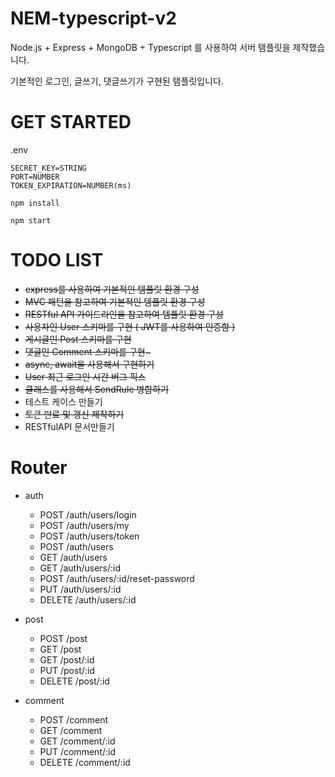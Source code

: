 # NEM-typescript-v2

Node.js + Express + MongoDB + Typescript 를 사용하여 서버 탬플릿을 제작했습니다.

기본적인 로그인, 글쓰기, 댓글쓰기가 구현된 탬플릿입니다.

# GET STARTED

.env

```
SECRET_KEY=STRING
PORT=NUMBER
TOKEN_EXPIRATION=NUMBER(ms)
```

```
npm install
```

```
npm start
```

# TODO LIST

-   ~~express를 사용하여 기본적인 템플릿 환경 구성~~
-   ~~MVC 패턴을 참고하여 기본적인 템플릿 환경 구성~~
-   ~~RESTful API 가이드라인을 참고하여 템플릿 환경 구성~~
-   ~~사용자인 User 스키마를 구현 ( JWT를 사용하여 인증함 )~~
-   ~~게시글인 Post 스키마를 구현~~
-   ~~댓글인 Comment 스키마를 구현~~~
-   ~~async, await을 사용해서 구현하기~~
-   ~~User 최근 로그인 시간 버그 픽스~~
-   ~~클래스를 사용해서 SendRule 병합하기~~
-   테스트 케이스 만들기
-   ~~토큰 만료 및 갱신 제작하기~~
-   RESTfulAPI 문서만들기

# Router

-   auth

    -   POST /auth/users/login
    -   POST /auth/users/my
    -   POST /auth/users/token
    -   POST /auth/users
    -   GET /auth/users
    -   GET /auth/users/:id
    -   POST /auth/users/:id/reset-password
    -   PUT /auth/users/:id
    -   DELETE /auth/users/:id

-   post
    -   POST /post
    -   GET /post
    -   GET /post/:id
    -   PUT /post/:id
    -   DELETE /post/:id

-   comment
    -   POST /comment
    -   GET /comment
    -   GET /comment/:id
    -   PUT /comment/:id
    -   DELETE /comment/:id